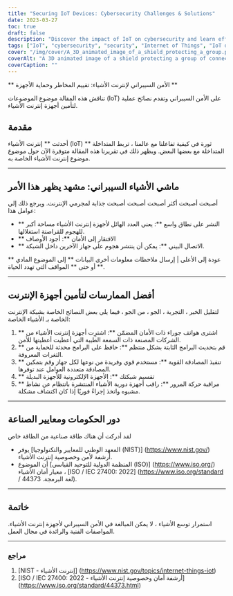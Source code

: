 ```yaml
---
title: "Securing IoT Devices: Cybersecurity Challenges & Solutions"
date: 2023-03-27
toc: true
draft: false
description: "Discover the impact of IoT on cybersecurity and learn effective strategies for safeguarding your connected devices."
tags: ["IoT", "cybersecurity", "security", "Internet of Things", "IoT devices", "network security", "data protection", "privacy", "smart devices", "best practices", "IoT risks", "authentication", "firmware updates", "monitoring", "industry standards", "regulations", "IoT security guidelines", "network segmentation", "threat landscape", "vulnerabilities"]
cover: "/img/cover/A_3D_animated_image_of_a_shield_protecting_a_group.png"
coverAlt: "A 3D animated image of a shield protecting a group of connected IoT devices, symbolizing the importance of cybersecurity for IoT networks."
coverCaption: ""
---
```


 ** الأمن السيبراني لإنترنت الأشياء: تقييم المخاطر وحماية الأجهزة **  تناقش هذه المقالة موضوع الموضوعات (IoT) على الأمن السيبراني وتقدم نصائح عملية لتأمين أجهزة إنترنت الأشياء.  ## مقدمة  أحدثت ** إنترنت الأشياء (IoT) ** ثورة في كيفية تفاعلنا مع عالمنا ، تربط المتداخلة المتداخلة مع بعضها البعض. ويظهر ذلك في تقريرنا هذه المقالة متوفرة الآن حول موضوع موضوع إنترنت الأشياء الخاصة به.  ______  ## ماشي الأشياء السيبراني: مشهد يظهر هذا الأمر  أصبحت أصبحت أكثر أصبحت أصبحت أصبحت جذابة لمجرمي الإنترنت. ويرجع ذلك إلى عوامل هذا:  - ** النشر على نطاق واسع **: يعني العدد الهائل لأجهزة إنترنت الأشياء مساحة أكبر للهجوم للقراصنة استغلالها. - ** الافتقار إلى الأمان **: أجود الأوصاف - ** الاتصال البيني **: يمكن أن ينتشر هجوم على جهاز الآخرين داخل الشبكة.  عودة إلى الأعلى | إرسال ملاحظات معلومات أخرى البيانات ** إلى الموضوع المادي ** أو حتى ** المواقف التي تهدد الحياة **.  ______  ## أفضل الممارسات لتأمين أجهزة الإنترنت  لتقليل الخبر ، التجربة ، الجو ، من الجو ، فيما يلي بعض النصائح الخاصة بشبكة الإنترنت الخاصة بـ الأشياء الخاصة:  1. ** اشترى هواتف جوراء ذات الأمان المضمّن **: اشترِت أجهزة إنترنت الأشياء من الشركات المصنعة ذات السمعة الطيبة التي أعطيت أعطيتها للأمن. 2. ** قم بتحديث البرامج الثابتة بشكل منتظم **: حافظ على البرامج محدثة للحماية من الثغرات المعروفة. 3. ** تنفيذ المصادقة القوية **: مستخدم قوي وفريدة من نوعها لكل جهاز وقم بتمكين المصادقة متعددة العوامل عند توفرها. 4. ** تقسيم شبكتك **: الأجهزة الإلكترونية للأجهزة البديلة 5. ** مراقبة حركة المرور **: راقب أجهزة دورية الأشياء المنتشرة بانتظام عن نشاط مشبوه واتخذ إجراءً فوريًا إذا كان اكتشاف مشكلة.  ______  ## دور الحكومات ومعايير الصناعة  لقد أدركت أن هناك طاقة صناعية من الطاقة خاص  - يوفر [المعهد الوطني للمعايير والتكنولوجيا (NIST)] (https://www.nist.gov/) أرشفة لأمن وخصوصية إنترنت الأشياء. - أن الموضوع [المنظمة الدولية للتوحيد القياسي (ISO)] (https://www.iso.org/) معيار أمان الأشياء ، [ISO / IEC 27400: 2022] (https://www.iso.org/standard / 44373 .لغة البرمجة).  ______  ## خاتمة  استمرار توسع الأشياء ، لا يمكن المبالغة في الأمن السيبراني لأجهزة إنترنت الأشياء. المواصفات الفنية والرائدة في مجال العمل.  ______  ### مراجع  1. [NIST - إنترنت الأشياء] (https://www.nist.gov/topics/internet-things-iot) 2. [ISO / IEC 27400: 2022 - أرشفة أمان وخصوصية إنترنت الأشياء] (https://www.iso.org/standard/44373.html) 